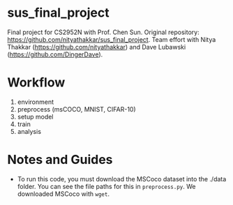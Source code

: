 # sus_final_project
Final project for CS2952N with Prof. Chen Sun. Original repository: https://github.com/nityathakkar/sus_final_project. 
Team effort with Nitya Thakkar (https://github.com/nityathakkar) and Dave Lubawski (https://github.com/DingerDave). 

# Workflow
1. environment
2. preprocess (msCOCO, MNIST, CIFAR-10)
3. setup model
4. train
5. analysis

# Notes and Guides
* To run this code, you must download the MSCoco dataset into the ./data folder. You can see the file paths for this in `preprocess.py`. We downloaded MSCoco with `wget`.


